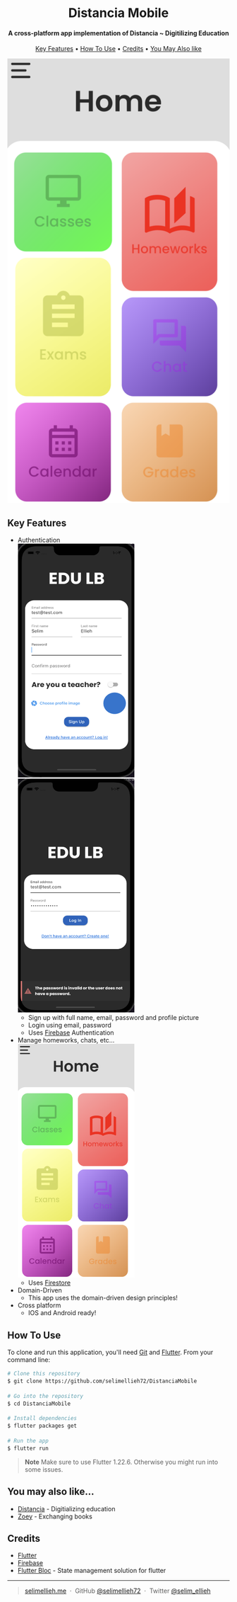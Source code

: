 
<h1 align="center">
  Distancia Mobile
</h1>

<h4 align="center">A cross-platform app implementation of Distancia ~ Digitilizing Education</h4>



<p align="center">
  <a href="#key-features">Key Features</a> •
  <a href="#how-to-use">How To Use</a> •
  <a href="#credits">Credits</a> •
  <a href="#you-may-also-like">You May Also like</a>

</p>

![screenshot](https://github.com/selimellieh72/DistanciaMobile/blob/master/3.png)

## Key Features
* Authentication <br/>
  <img width='264px' height='528px' src="https://github.com/selimellieh72/DistanciaMobile/blob/master/1.png"/>
  <img width='264px' height='528px' src="https://github.com/selimellieh72/DistanciaMobile/blob/master/2.png"/>
  - Sign up with full name, email, password and profile picture
  - Login using email, password
  - Uses [Firebase](https://firebase.google.com/) Authentication
* Manage homeworks, chats, etc... <br/>
  <img width='264px' height='528px' src="https://github.com/selimellieh72/DistanciaMobile/blob/master/3.png"/>
  - Uses [Firestore](https://firebase.google.com/docs/firestore)
* Domain-Driven
  - This app uses the domain-driven design principles!
* Cross platform
  - IOS and Android ready!


## How To Use

To clone and run this application, you'll need [Git](https://git-scm.com) and [Flutter](https://flutter.dev/). From your command line:

```bash
# Clone this repository
$ git clone https://github.com/selimellieh72/DistanciaMobile

# Go into the repository
$ cd DistanciaMobile

# Install dependencies
$ flutter packages get

# Run the app
$ flutter run
```

> **Note**
> Make sure to use Flutter 1.22.6. Otherwise you might run into some issues.


## You may also like...

- [Distancia](https://github.com/selimellieh72/Distantia-MERN) - Digitializing education
- [Zoey](https://github.com/Ghaadyy/book-app-frontend) - Exchanging books

## Credits
- [Flutter](https://flutter.dev/)
- [Firebase](https://firebase.google.com/)
- [Flutter Bloc](https://pub.dev/packages/stacked) - State management solution for flutter


---

> [selimellieh.me](https://www.selimellieh.me) &nbsp;&middot;&nbsp;
> GitHub [@selimellieh72](https://github.com/selimellieh72) &nbsp;&middot;&nbsp;
> Twitter [@selim_ellieh](https://twitter.com/selim_ellieh)

